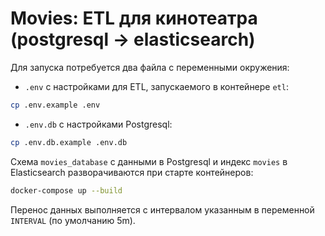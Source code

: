 # Movies: ETL для кинотеатра (postgresql -> elasticsearch)

Для запуска потребуется два файла с переменными окружения:

- `.env` с настройками для ETL, запускаемого в контейнере `etl`:
```bash
cp .env.example .env
```

- `.env.db` с настройками Postgresql:
```bash
cp .env.db.example .env.db
```

Схема `movies_database` с данными в Postgresql и индекс `movies` в Elasticsearch разворачиваются при старте контейнеров:
```bash
docker-compose up --build
```

Перенос данных выполняется с интервалом указанным в переменной `INTERVAL` (по умолчанию 5m).
